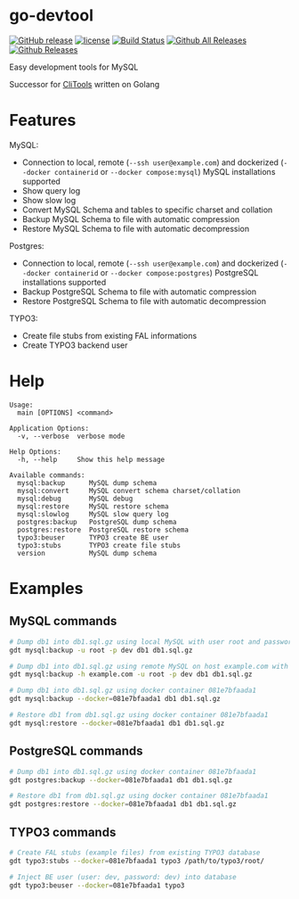 # go-devtool

[![GitHub release](https://img.shields.io/github/release/webdevops/go-devtool.svg)](https://github.com/webdevops/go-devtool/releases)
[![license](https://img.shields.io/github/license/webdevops/go-devtool.svg)](https://github.com/webdevops/go-devtool/blob/master/LICENSE)
[![Build Status](https://travis-ci.org/webdevops/go-devtool.svg?branch=master)](https://travis-ci.org/webdevops/go-devtool)
[![Github All Releases](https://img.shields.io/github/downloads/webdevops/go-devtool/total.svg)]()
[![Github Releases](https://img.shields.io/github/downloads/webdevops/go-devtool/latest/total.svg)]()

Easy development tools for MySQL

Successor for [CliTools](https://github.com/webdevops/clitools) written on Golang

Features
========

MySQL:
- Connection to local, remote (`--ssh user@example.com`) and dockerized (`--docker containerid` or `--docker compose:mysql`) MySQL installations supported
- Show query log
- Show slow log
- Convert MySQL Schema and tables to specific charset and collation
- Backup MySQL Schema to file with automatic compression
- Restore MySQL Schema to file with automatic decompression

Postgres:
- Connection to local, remote (`--ssh user@example.com`) and dockerized (`--docker containerid` or `--docker compose:postgres`) PostgreSQL installations supported
- Backup PostgreSQL Schema to file with automatic compression
- Restore PostgreSQL Schema to file with automatic decompression

TYPO3:
- Create file stubs from existing FAL informations
- Create TYPO3 backend user

Help
====

```
Usage:
  main [OPTIONS] <command>

Application Options:
  -v, --verbose  verbose mode

Help Options:
  -h, --help     Show this help message

Available commands:
  mysql:backup      MySQL dump schema
  mysql:convert     MySQL convert schema charset/collation
  mysql:debug       MySQL debug
  mysql:restore     MySQL restore schema
  mysql:slowlog     MySQL slow query log
  postgres:backup   PostgreSQL dump schema
  postgres:restore  PostgreSQL restore schema
  typo3:beuser      TYPO3 create BE user
  typo3:stubs       TYPO3 create file stubs
  version           MySQL dump schema

```

Examples
========

MySQL commands
--------------

```bash
# Dump db1 into db1.sql.gz using local MySQL with user root and password dev
gdt mysql:backup -u root -p dev db1 db1.sql.gz

# Dump db1 into db1.sql.gz using remote MySQL on host example.com with user root and password dev
gdt mysql:backup -h example.com -u root -p dev db1 db1.sql.gz

# Dump db1 into db1.sql.gz using docker container 081e7bfaada1
gdt mysql:backup --docker=081e7bfaada1 db1 db1.sql.gz

# Restore db1 from db1.sql.gz using docker container 081e7bfaada1
gdt mysql:restore --docker=081e7bfaada1 db1 db1.sql.gz

```

PostgreSQL commands
-------------------

```bash
# Dump db1 into db1.sql.gz using docker container 081e7bfaada1
gdt postgres:backup --docker=081e7bfaada1 db1 db1.sql.gz

# Restore db1 from db1.sql.gz using docker container 081e7bfaada1
gdt postgres:restore --docker=081e7bfaada1 db1 db1.sql.gz

```

TYPO3 commands
--------------

```bash
# Create FAL stubs (example files) from existing TYPO3 database
gdt typo3:stubs --docker=081e7bfaada1 typo3 /path/to/typo3/root/

# Inject BE user (user: dev, password: dev) into database
gdt typo3:beuser --docker=081e7bfaada1 typo3 

```
